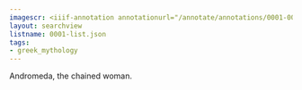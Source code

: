 ```yaml
---
imagescr: <iiif-annotation annotationurl="/annotate/annotations/0001-006.json" styling="image_only:true"></iiif-annotation>
layout: searchview
listname: 0001-list.json
tags:
- greek_mythology
---
```

Andromeda, the chained woman.